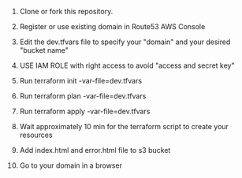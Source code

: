 1. Clone or fork this repository.

2. Register or use existing domain in Route53 AWS Console

3. Edit the dev.tfvars file to specify your "domain" and your desired "bucket name"

4. USE IAM ROLE with right access to avoid "access and secret key" 

5. Run terraform init -var-file=dev.tfvars

6. Run terraform plan -var-file=dev.tfvars

7. Run terraform apply -var-file=dev.tfvars

8. Wait approximately 10 min for the terraform script to create your resources

9. Add index.html and error.html file to s3 bucket 

10. Go to your domain in a browser
